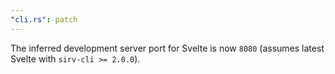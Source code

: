 ```yaml
---
"cli.rs": patch
---
```


The inferred development server port for Svelte is now `8080` (assumes latest Svelte with `sirv-cli >= 2.0.0`).
